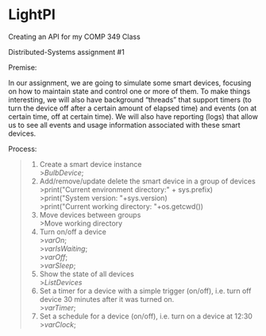 # LightPI
Creating an API for my COMP 349 Class

Distributed-Systems assignment #1

Premise:

In our assignment, we are going to simulate some smart devices, focusing on how to maintain state and control one or more of them. To make things interesting, we will also have background “threads” that support timers (to turn the device off after a certain amount of elapsed time) and events (on at certain time, off at certain time). We will also have reporting (logs) that allow us to see all events and usage information associated with these smart devices.

Process:

> 1. Create a smart device instance <br />
    >*BulbDevice*; <br />
> 2. Add/remove/update delete the smart device in a group of devices <br />
    >print("Current environment directory:" + sys.prefix) <br />
    >print("System version: "+sys.version) <br />
    >print("Current working directory: "+os.getcwd()) <br />
> 3. Move devices between groups <br />
    >Move working directory <br />
> 4. Turn on/off a device <br />
    >*varOn*; <br />
    >*varIsWaiting*; <br />
    >*varOff*; <br />
    >*varSleep*; <br />
> 5. Show the state of all devices <br />
    >*ListDevices* <br />
> 6. Set a timer for a device with a simple trigger (on/off), i.e. turn off device 30 minutes after it was turned on. <br />
    >*varTimer*; <br />
> 7. Set a schedule for a device (on/off), i.e. turn on a device at 12:30 <br />
    >*varClock*; <br />
